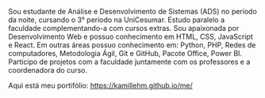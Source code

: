 <!--
**KamilleHM/KamilleHM** is a ✨ _special_ ✨ repository because its `README.md` (this file) appears on your GitHub profile.

Here are some ideas to get you started:

- 🔭 I’m currently working on ...
- 🌱 I’m currently learning ...
- 👯 I’m looking to collaborate on ...
- 🤔 I’m looking for help with ...
- 💬 Ask me about ...
- 📫 How to reach me: ...
- 😄 Pronouns: ...
- ⚡ Fun fact: ...
-->

 Sou estudante de Análise e Desenvolvimento de Sistemas (ADS) no período da noite, cursando o 3° período na UniCesumar. Estudo paralelo a faculdade complementando-a com cursos extras.
Sou apaixonada por Desenvolvimento Web e possuo conhecimento em HTML, CSS, JavaScript e React.
Em outras áreas possuo conhecimento em: Python, PHP, Redes de computadores, Metodologia Ágil,  Git e GitHub, Pacote Office, Power BI.
Participo de projetos com a faculdade juntamente com os professores e a coordenadora do curso.

Aqui está meu portifólio:  https://kamillehm.github.io/me/
